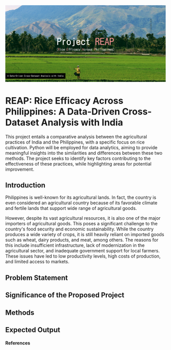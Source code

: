 <img src="assets/images/project-reap.png" width="1000" height="auto">

# REAP: Rice Efficacy Across Philippines: A Data-Driven Cross-Dataset Analysis with India

This project entails a comparative analysis between the agricultural practices of India and the Philippines, with a specific focus on rice cultivation. Python will be employed for data analytics, aiming to provide meaningful insights into the similarities and differences between these two methods. The project seeks to identify key factors contributing to the effectiveness of these practices, while highlighting areas for potential improvement.

## Introduction
Philippines is well-known for its agricultural lands. In fact, the country is even considered an agricultural country because of its favorable climate and fertile lands that support wide range of agricultural goods. 

However, despite its vast agricultural resources, it is also one of the major importers of agricultural goods. This poses a significant challenge to the country's food security and economic sustainability. While the country produces a wide variety of crops, it is still heavily reliant on imported goods such as wheat, dairy products, and meat, among others. The reasons for this include insufficient infrastructure, lack of modernization in the agricultural sector, and inadequate government support for local farmers. These issues have led to low productivity levels, high costs of production, and limited access to markets.

## Problem Statement

## Significance of the Proposed Project

## Methods

## Expected Output

#### References
